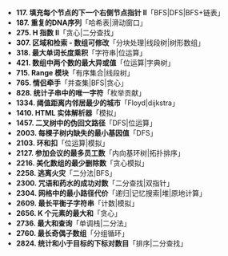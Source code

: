 
- **117. 填充每个节点的下一个右侧节点指针 II**「BFS|DFS|BFS+链表」
- **187. 重复的DNA序列**「哈希表|滑动窗口」
- **275. H 指数 II**「贪心|二分查找」
- **307. 区域和检索 - 数组可修改**「分块处理|线段树|树形数组」
- **318. 最大单词长度乘积**「字符串|位运算」
- **421. 数组中两个数的最大异或值**「位运算|字典树」
- **715. Range 模块**「有序集合|线段树」
- **765. 情侣牵手**「并查集|BFS|贪心」
- **828. 统计子串中的唯一字符**「枚举贡献」
- **1334. 阈值距离内邻居最少的城市**「Floyd|dijkstra」
- **1410. HTML 实体解析器**「模拟」
- **1457. 二叉树中的伪回文路径**「DFS|位运算」
- **2003. 每棵子树内缺失的最小基因值**「DFS」
- **2103. 环和扣**「位运算|模拟」
- **2127. 参加会议的最多员工数**「内向基环树|拓扑排序」
- **2216. 美化数组的最少删除数**「贪心模拟」
- **2258. 逃离火灾**「二分法|BFS」
- **2300. 咒语和药水的成功对数**「二分查找|双指针」
- **2304. 网格中的最小路径代价**「递归|记忆搜索|堆|原地计算」
- **2609. 最长平衡子字符串**「计数|模拟」
- **2656. K 个元素的最大和**「贪心」
- **2736. 最大和查询**「单调栈|二分法」
- **2760. 最长奇偶子数组**「分组循环」
- **2824. 统计和小于目标的下标对数目**「排序|二分查找」